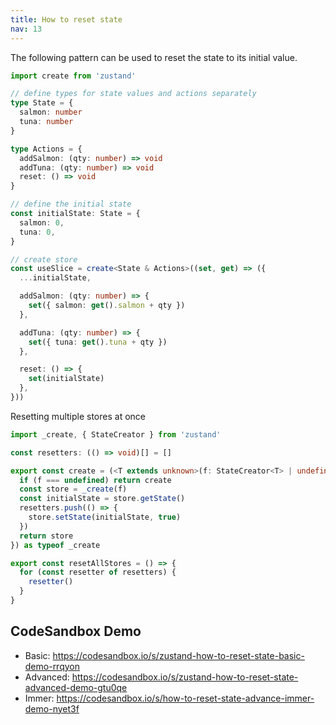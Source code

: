 ```yaml
---
title: How to reset state
nav: 13
---
```


The following pattern can be used to reset the state to its initial value.

```ts
import create from 'zustand'

// define types for state values and actions separately
type State = {
  salmon: number
  tuna: number
}

type Actions = {
  addSalmon: (qty: number) => void
  addTuna: (qty: number) => void
  reset: () => void
}

// define the initial state
const initialState: State = {
  salmon: 0,
  tuna: 0,
}

// create store
const useSlice = create<State & Actions>((set, get) => ({
  ...initialState,

  addSalmon: (qty: number) => {
    set({ salmon: get().salmon + qty })
  },

  addTuna: (qty: number) => {
    set({ tuna: get().tuna + qty })
  },

  reset: () => {
    set(initialState)
  },
}))
```

Resetting multiple stores at once

```ts
import _create, { StateCreator } from 'zustand'

const resetters: (() => void)[] = []

export const create = (<T extends unknown>(f: StateCreator<T> | undefined) => {
  if (f === undefined) return create
  const store = _create(f)
  const initialState = store.getState()
  resetters.push(() => {
    store.setState(initialState, true)
  })
  return store
}) as typeof _create

export const resetAllStores = () => {
  for (const resetter of resetters) {
    resetter()
  }
}
```

## CodeSandbox Demo

- Basic: https://codesandbox.io/s/zustand-how-to-reset-state-basic-demo-rrqyon
- Advanced: https://codesandbox.io/s/zustand-how-to-reset-state-advanced-demo-gtu0qe
- Immer: https://codesandbox.io/s/how-to-reset-state-advance-immer-demo-nyet3f
